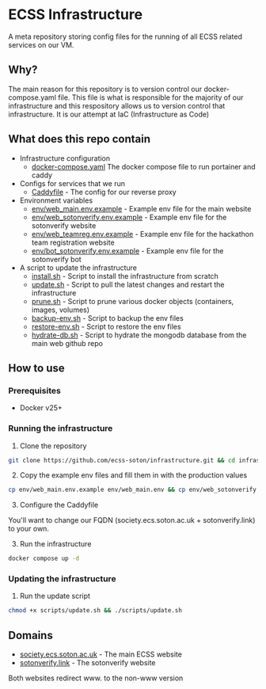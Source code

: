 # ECSS Infrastructure

A meta repository storing config files for the running of all ECSS related services on our VM.

## Why?

The main reason for this repository is to version control our docker-compose.yaml file. This file is what is
responsible for the majority of our infrastructure and this respository allows us to version control
that infrastructure. It is our attempt at IaC (Infrastructure as Code)

## What does this repo contain

- Infrastructure configuration
  - [docker-compose.yaml](docker-compose.yaml) The docker compose file to run portainer and caddy
- Configs for services that we run
  - [Caddyfile](Caddyfile) - The config for our reverse proxy
- Environment variables
  - [env/web_main.env.example](env/web_main.env.example) - Example env file for the main website
  - [env/web_sotonverify.env.example](env/web_sotonverify.env.example) - Example env file for the sotonverify website
  - [env/web_teamreg.env.example](env/web_teamreg.env.example) - Example env file for the hackathon team registration website
  - [env/bot_sotonverify.env.example](env/bot_sotonverify.env.example) - Example env file for the sotonverify bot
- A script to update the infrastructure
  - [install.sh](install.sh) - Script to install the infrastructure from scratch
  - [update.sh](update.sh) - Script to pull the latest changes and restart the infrastructure
  - [prune.sh](prune.sh) - Script to prune various docker objects (containers, images, volumes)
  - [backup-env.sh](backup-env.sh) - Script to backup the env files
  - [restore-env.sh](restore-env.sh) - Script to restore the env files
  - [hydrate-db.sh](hydrate-db.sh) - Script to hydrate the mongodb database from the main web github repo

## How to use

### Prerequisites

- Docker v25+

### Running the infrastructure

1. Clone the repository

```bash
git clone https://github.com/ecss-soton/infrastructure.git && cd infrastructure
```

2. Copy the example env files and fill them in with the production values

```bash
cp env/web_main.env.example env/web_main.env && cp env/web_sotonverify.env.example env/web_sotonverify.env && cp env/web_teamreg.env.example env/web_teamreg.env && cp env/bot_sotonverify.env.example env/bot_sotonverify.env
```

3. Configure the Caddyfile

You'll want to change our FQDN (society.ecs.soton.ac.uk + sotonverify.link) to your own.

3. Run the infrastructure

```bash
docker compose up -d
```

### Updating the infrastructure

1. Run the update script

```bash
chmod +x scripts/update.sh && ./scripts/update.sh
```

## Domains

- [society.ecs.soton.ac.uk](https://society.ecs.soton.ac.uk) - The main ECSS website
- [sotonverify.link](https://sotonverify.link) - The sotonverify website

Both websites redirect www. to the non-www version
